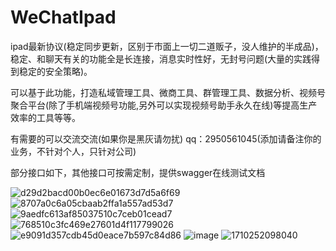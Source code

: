 # WeChatIpad
ipad最新协议(稳定同步更新，区别于市面上一切二道贩子，没人维护的半成品)，稳定、和聊天有关的功能全是长连接，消息实时性好，无封号问题(大量的实践得到稳定的安全策略)。

可以基于此功能，打造私域管理工具、微商工具、群管理工具、数据分析、视频号聚合平台(除了手机端视频号功能,另外可以实现视频号助手永久在线)等提高生产效率的工具等等。

有需要的可以交流交流(如果你是黑灰请勿扰) qq：2950561045(添加请备注你的业务，不针对个人，只针对公司)

部分接口如下，其他接口可按需定制，提供swagger在线测试文档

![d29d2bacd00b0ec6e01673d7d5a6f69](https://github.com/danta666/WeChatIpad/assets/29486192/4f77e9ae-23bb-40d2-99af-0c64f153e08b)
![8707a0c6a05cbaab2ffa1a557ad53d7](https://github.com/danta666/WeChatIpad/assets/29486192/9ea226eb-6a63-49f7-a945-fe4f8324ae0b)
![9aedfc613af85037510c7ceb01cead7](https://github.com/danta666/WeChatIpad/assets/29486192/e48ca0f6-2fe1-45f4-917e-3c9ff980dff2)
![768510c3fc469e27601d4f117799026](https://github.com/danta666/WeChatIpad/assets/29486192/f4506edf-8353-4795-9e1e-fcc122a2aeb5)
![e9091d357cdb45d0eace7b597c84d86](https://github.com/danta666/WeChatIpad/assets/29486192/1dd73a1d-149f-4f45-8f36-5fb170022bb3)
![image](https://github.com/danta666/WeChatIpad/assets/29486192/3827b085-f401-48b7-8f32-372695b250a8)
![1710252098040](https://github.com/danta666/WeChatIpad/assets/29486192/8ae13e38-78a9-485e-b4f9-b5d519b4ba00)
















